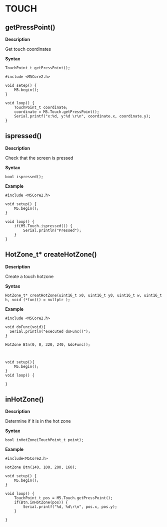 # TOUCH

## getPressPoint()

**Description**

Get touch coordinates

**Syntax**

`TouchPoint_t getPressPoint();`

```arduino
#include <M5Core2.h>

void setep() {
    M5.begin();
}

void loop() {
    TouchPoint_t coordinate;
    coordinate = M5.Touch.getPressPoint();
    Serial.printf("x:%d, y:%d \r\n", coordinate.x, coordinate.y);
}
```
## ispressed()

**Description**

Check that the screen is pressed

**Syntax**

`bool ispressed();`

**Example**

```arduino
#include <M5Core2.h>

void setup() {
    M5.begin();
}

void loop() {
    if(M5.Touch.ispressed()) {
        Serial.println("Pressed");
    }
}
```

## HotZone_t* createHotZone()

**Description**

Create a touch hotzone

**Syntax**

`HotZone_t* creatHotZone(uint16_t x0, uint16_t y0, uint16_t w, uint16_t h, void (*fun)() = nullptr );`

**Example**

```arduino
#include <M5Core2.h>

void doFunc(void){
  Serial.println("executed doFunc()");
}

HotZone Btn(0, 0, 320, 240, &doFunc));



void setup(){
    M5.begin();
}
void loop() {

}

```

## inHotZone()

**Description**

Determine if it is in the hot zone

**Syntax**

`bool inHotZone(TouchPoint_t point);`

**Example**

```arduino
#include<M5Core2.h>

HotZone Btn(140, 100, 200, 160);

void setup() {
    M5.begin();
}

void loop() {
    TouchPoint_t pos = M5.Touch.getPressPoint();
    if(Btn.inHotZone(pos)) {
        Serial.printf("%d, %d\r\n", pos.x, pos.y);
    }

}
```